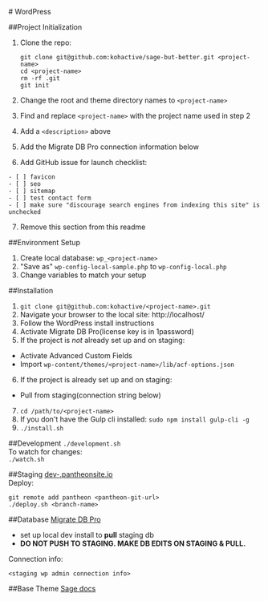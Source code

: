 #<project-name> WordPress

<description>

##Project Initialization
1. Clone the repo:
    ```
    git clone git@github.com:kohactive/sage-but-better.git <project-name>
    cd <project-name>
    rm -rf .git
    git init
    ```

2. Change the root and theme directory names to `<project-name>`
3. Find and replace `<project-name>` with the project name used in step 2
4. Add a `<description>` above
5. Add the Migrate DB Pro connection information below
6. Add GitHub issue for launch checklist:

  ```
  - [ ] favicon
  - [ ] seo
  - [ ] sitemap
  - [ ] test contact form
  - [ ] make sure "discourage search engines from indexing this site" is unchecked
  ```

7. Remove this section from this readme

##Environment Setup
1. Create local database: `wp_<project-name>`
2. "Save as" `wp-config-local-sample.php` to `wp-config-local.php`
3. Change variables to match your setup

##Installation
1. `git clone git@github.com:kohactive/<project-name>.git`
2. Navigate your browser to the local site: http://localhost/<project-name>
3. Follow the WordPress install instructions
4. Activate Migrate DB Pro(license key is in 1password)
5. If the project is _not_ already set up and on staging:
  * Activate Advanced Custom Fields
  * Import `wp-content/themes/<project-name>/lib/acf-options.json`
6. If the project is already set up and on staging:
  * Pull from staging(connection string below)
7. `cd /path/to/<project-name>`
8. If you don't have the Gulp cli installed: `sudo npm install gulp-cli -g`
9. `./install.sh`

##Development
`./development.sh`  
To watch for changes:  
`./watch.sh`

##Staging
[dev-<project-name>.pantheonsite.io](http://<project-name>.pantheonsite.io)  
Deploy:
```
git remote add pantheon <pantheon-git-url>
./deploy.sh <branch-name>
```

##Database
[Migrate DB Pro](https://deliciousbrains.com/wp-migrate-db-pro/)
* set up local dev install to **pull** staging db
* **DO NOT PUSH TO STAGING. MAKE DB EDITS ON STAGING & PULL.**

Connection info:
```
<staging wp admin connection info>
```

##Base Theme
[Sage docs](https://github.com/roots/sage)
